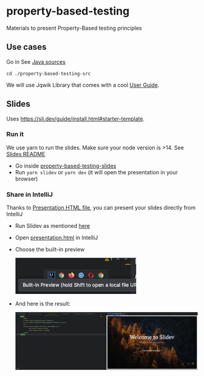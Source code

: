 # property-based-testing

Materials to present Property-Based testing principles

## Use cases

Go in See [Java sources](./property-based-testing-src)

```shell
cd ./property-based-testing-src
```

We will use Jqwik Library that comes with a cool [User Guide](https://jqwik.net/docs/current/user-guide.html).

## Slides

Uses https://sli.dev/guide/install.html#starter-template.

### Run it

We use yarn to run the slides. Make sure your node version is >14.
See [Slides README](./property-based-testing-slides/README.md)

- Go inside [property-based-testing-slides](./property-based-testing-slides)
- Run `yarn slidev` or `yarn dev` (it will open the presentation in your browser)

### Share in IntelliJ

Thanks to [Presentation HTML file](./property-based-testing-slides/presentation.html), you can present your slides directly from IntelliJ

- Run Slidev as mentioned [here](#run-it)
- Open [presentation.html](./property-based-testing-slides/presentation.html) in IntelliJ
- Choose the built-in preview 

  ![Built-In Preview](docs/imgs/builtin-preview.png)

- And here is the result:

  ![Built-In Preview Result](docs/imgs/builtin-preview-result.png)
